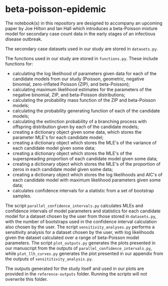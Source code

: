 # beta-poisson-epidemic
The notebook(s) in this repository are designed to accompany an upcoming paper by Joe Hilton and Ian Hall which introduces a beta-Poisson mixture model for secondary case count data in the early stages of an infectious disease outbreak.

The secondary case datasets used in our study are stored in `datasets.py`.

The functions used in our study are stored in `functions.py`. These include functions for:
* calculating the log likelihood of parameters given data for each of the candidate models from our study (Poisson, geometric, negative binomial, zero-inflated Poisson (ZIP), and beta-Poisson);
* calculating maximum likelihood estimates for the parameters of the negative binomial, ZIP, and beta-Poisson distributions;
* calculating the probability mass function of the ZIP and beta-Poisson models;
* calculating the probability generating function of each of the candidate models;
* calculating the extinction probability of a branching process with offspring distribution given by each of the candidate models;
* creating a dictionary object given some data, which stores the parameter MLE's for each candidate model;
* creating a dictionary object which stores the MLE's of the variance of each candidate model given some data;
* creating a dictionary object which stores the MLE's of the superspreading proportion of each candidate model given some data;
* creating a dictionary object which stores the MLE's of the proportion of zeros in each candidate model given some data;
* creating a dictionary object which stores the log likelihoods and AIC's of each candidate model with maximum likelihood parameters given some data;
* calculates confidence intervals for a statistic from a set of bootstrap samples.

The script `parallel_confidence_intervals.py` calculates MLEs and confidence intervals of model parameters and statistics for each candidate model for a dataset chosen by the user from those stored in `datasets.py`, with the number of bootstraps used in the confidence interval calculation also chosen by the user. The script `sensitivity_analyses.py` performs a sensitivity analysis for a dataset chosen by the user, with log likelihoods given the dataset calculated over a range of beta-Poisson model parameters. The script `plot_outputs.py` generates the plots presented in our manuscript from the outputs of `parallel_confidence_intervals.py`, while `plot_llh_curves.py` generates the plot presented in our appendix from the outputs of `sensititivity_analysis.py`.

The outputs generated for the study itself and used in our plots are provided in the `reference-outputs` folder. Running the scripts will not overwrite this folder.

